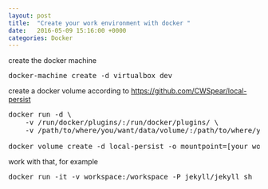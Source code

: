 ```yaml
---
layout: post
title:  "Create your work environment with docker "
date:   2016-05-09 15:16:00 +0000
categories: Docker
---
```



create the docker machine

<pre>
docker-machine create -d virtualbox dev
</pre>


create a docker volume according to https://github.com/CWSpear/local-persist
<pre>
docker run -d \
    -v /run/docker/plugins/:/run/docker/plugins/ \
    -v /path/to/where/you/want/data/volume/:/path/to/where/you/want/data/volume\ cwspear/docker-local-persist-volume-plugin

docker volume create -d local-persist -o mountpoint=[your workspace path] --name=workspace
</pre>

work with that, for example 
<pre>
docker run -it -v workspace:/workspace -P jekyll/jekyll sh
</pre>